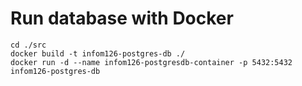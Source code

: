 # Run database with Docker
```
cd ./src
docker build -t infom126-postgres-db ./
docker run -d --name infom126-postgresdb-container -p 5432:5432 infom126-postgres-db
```
